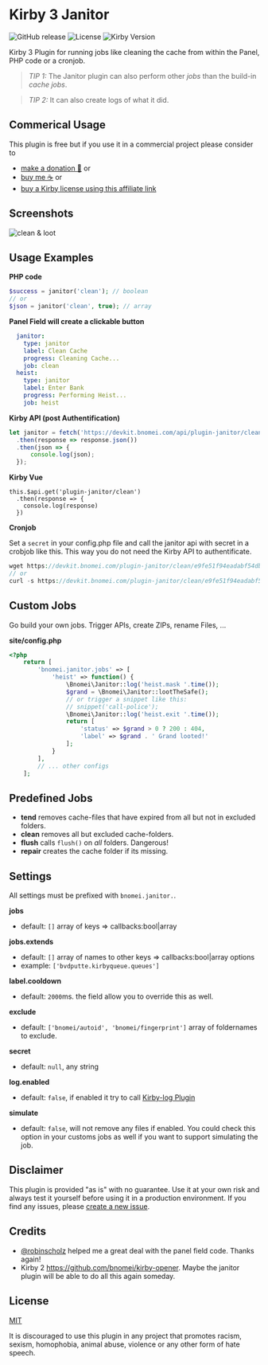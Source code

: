 # Kirby 3 Janitor

![GitHub release](https://img.shields.io/github/release/bnomei/kirby3-janitor.svg?maxAge=1800) ![License](https://img.shields.io/github/license/mashape/apistatus.svg) ![Kirby Version](https://img.shields.io/badge/Kirby-3%2B-black.svg)

Kirby 3 Plugin for running jobs like cleaning the cache from within the Panel, PHP code or a cronjob.

> *TIP 1:* The Janitor plugin can also perform other *jobs* than the build-in _cache jobs_. 
  
> *TIP 2:* It can also create logs of what it did.

## Commerical Usage

This plugin is free but if you use it in a commercial project please consider to 
- [make a donation 🍻](https://www.paypal.me/bnomei/5) or
- [buy me ☕](https://buymeacoff.ee/bnomei) or
- [buy a Kirby license using this affiliate link](https://a.paddle.com/v2/click/1129/35731?link=1170)

## Screenshots

![clean & loot](https://raw.githubusercontent.com/bnomei/kirby3-janitor/master/kirby3-janitor-screenshot-1.gif)


## Usage Examples

**PHP code**

```php
$success = janitor('clean'); // boolean
// or
$json = janitor('clean', true); // array
```

**Panel Field will create a clickable button**

```yaml
  janitor:
    type: janitor
    label: Clean Cache
    progress: Cleaning Cache...
    job: clean
  heist:
    type: janitor
    label: Enter Bank
    progress: Performing Heist...
    job: heist
```

**Kirby API (post Authentification)**

```js
let janitor = fetch('https://devkit.bnomei.com/api/plugin-janitor/clean')
  .then(response => response.json())
  .then(json => {
      console.log(json);
  });
```

**Kirby Vue**

```vue
this.$api.get('plugin-janitor/clean')
  .then(response => {
    console.log(response)
  })
```

**Cronjob**

Set a `secret` in your config.php file and call the janitor api with secret in a crobjob like this. This way you do not need the Kirby API to authentificate.
```php
wget https://devkit.bnomei.com/plugin-janitor/clean/e9fe51f94eadabf54dbf2fbbd57188b9abee436e --delete-after
// or
curl -s https://devkit.bnomei.com/plugin-janitor/clean/e9fe51f94eadabf54dbf2fbbd57188b9abee436e > /dev/null
```

## Custom Jobs

Go build your own jobs. Trigger APIs, create ZIPs, rename Files, ...

**site/config.php**
```php
<?php
    return [
        'bnomei.janitor.jobs' => [
            'heist' => function() {
                \Bnomei\Janitor::log('heist.mask '.time());
                $grand = \Bnomei\Janitor::lootTheSafe();
                // or trigger a snippet like this:
                // snippet('call-police');
                \Bnomei\Janitor::log('heist.exit '.time());
                return [
                    'status' => $grand > 0 ? 200 : 404,
                    'label' => $grand . ' Grand looted!'
                ];
            }
        ],
        // ... other configs
    ];
```

## Predefined Jobs

- **tend** removes cache-files that have expired from all but not in excluded folders.
- **clean** removes all but excluded cache-folders.
- **flush** calls `flush()` on *all* folders. Dangerous!
- **repair** creates the cache folder if its missing.

## Settings

All settings must be prefixed with `bnomei.janitor.`.

**jobs**
- default: `[]` array of keys => callbacks:bool|array

**jobs.extends**
- default: `[]` array of names to other keys => callbacks:bool|array options
- example: `['bvdputte.kirbyqueue.queues']`

**label.cooldown**
- default: `2000`ms. the field allow you to override this as well. 

**exclude**
- default: `['bnomei/autoid', 'bnomei/fingerprint']` array of foldernames to exclude. 

**secret**
- default: `null`, any string

**log.enabled**
- default: `false`, if enabled it try to call [Kirby-log Plugin](https://github.com/bvdputte/kirby-log)

**simulate**
- default: `false`, will not remove any files if enabled. You could check this option in your customs jobs as well if you want to support simulating the job.

## Disclaimer

This plugin is provided "as is" with no guarantee. Use it at your own risk and always test it yourself before using it in a production environment. If you find any issues, please [create a new issue](https://github.com/bnomei/kirby3-janitor/issues/new).

## Credits

- [@robinscholz](https://github.com/robinscholz) helped me a great deal with the panel field code. Thanks again!
- Kirby 2 https://github.com/bnomei/kirby-opener. Maybe the janitor plugin will be able to do all this again someday.

## License

[MIT](https://opensource.org/licenses/MIT)

It is discouraged to use this plugin in any project that promotes racism, sexism, homophobia, animal abuse, violence or any other form of hate speech.

